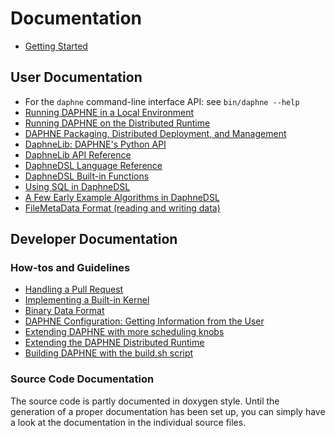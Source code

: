 <!--
Copyright 2021 The DAPHNE Consortium

Licensed under the Apache License, Version 2.0 (the "License");
you may not use this file except in compliance with the License.
You may obtain a copy of the License at

    http://www.apache.org/licenses/LICENSE-2.0

Unless required by applicable law or agreed to in writing, software
distributed under the License is distributed on an "AS IS" BASIS,
WITHOUT WARRANTIES OR CONDITIONS OF ANY KIND, either express or implied.
See the License for the specific language governing permissions and
limitations under the License.
-->

# Documentation

- [Getting Started](/doc/GettingStarted.md)

## User Documentation

- For the `daphne` command-line interface API: see `bin/daphne --help`
- [Running DAPHNE in a Local Environment](/doc/RunningDaphneLocally.md)
- [Running DAPHNE on the Distributed Runtime](/doc/DistributedRuntime.md)
- [DAPHNE Packaging, Distributed Deployment, and Management](/doc/Deploy.md)
- [DaphneLib: DAPHNE's Python API](/doc/DaphneLib.md)
- [DaphneLib API Reference](/doc/DaphneLibAPIRef.md)
- [DaphneDSL Language Reference](/doc/DaphneDSLLanguageRef.md)
- [DaphneDSL Built-in Functions](/doc/DaphneDSLBuiltins.md)
- [Using SQL in DaphneDSL](/doc/tutorial/sqlTutorial.md)
- [A Few Early Example Algorithms in DaphneDSL](/scripts/algorithms/)
- [FileMetaData Format (reading and writing data)](/doc/FileMetaDataFormat.md)

## Developer Documentation

### How-tos and Guidelines

- [Handling a Pull Request](/doc/development/HandlingPRs.md)
- [Implementing a Built-in Kernel](/doc/development/ImplementBuiltinKernel.md)
- [Binary Data Format](/doc/BinaryFormat.md)
- [DAPHNE Configuration: Getting Information from the User](/doc/Config.md)
- [Extending DAPHNE with more scheduling knobs](/doc/development/ExtendingSchedulingKnobs.md)
- [Extending the DAPHNE Distributed Runtime](/doc/development/ExtendingDistributedRuntime.md)
- [Building DAPHNE with the build.sh script](/doc/development/BuildingDaphne.md)

### Source Code Documentation

The source code is partly documented in doxygen style.
Until the generation of a proper documentation has been set up, you can simply have a look at the documentation in the individual source files.
